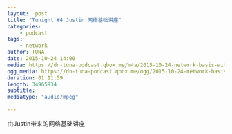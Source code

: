 ```yaml
---
layout:  post
title: "Tunight #4 Justin:网络基础讲座"
categories:
    - podcast
tags:
    - network
author: TUNA
date: 2015-10-24 14:00
media: https://dn-tuna-podcast.qbox.me/m4a/2015-10-24-network-basis-with-SNS.m4a
ogg_media: https://dn-tuna-podcast.qbox.me/ogg/2015-10-24-network-basis-with-SNS.ogg
duration: 01:11:59
length: 34965934
subtitle: 
mediatype: "audio/mpeg"

---
```


由Justin带来的网络基础讲座
